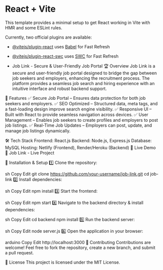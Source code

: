 # React + Vite

This template provides a minimal setup to get React working in Vite with HMR and some ESLint rules.

Currently, two official plugins are available:

- [@vitejs/plugin-react](https://github.com/vitejs/vite-plugin-react/blob/main/packages/plugin-react/README.md) uses [Babel](https://babeljs.io/) for Fast Refresh
- [@vitejs/plugin-react-swc](https://github.com/vitejs/vite-plugin-react-swc) uses [SWC](https://swc.rs/) for Fast Refresh

- Job Link - Secure & User-Friendly Job Portal
🏆 Overview
Job Link is a secure and user-friendly job portal designed to bridge the gap between job seekers and employers, enhancing the recruitment process. The platform provides a seamless job search and hiring experience with an intuitive interface and robust backend support.

🌟 Features
✅ Secure Job Portal – Ensures data protection for both job seekers and employers.
✅ SEO Optimized – Structured data, meta tags, and a fast-loading design improve search engine visibility.
✅ Responsive UI – Built with React to provide seamless navigation across devices.
✅ User Management – Enables job seekers to create profiles and employers to post job listings.
✅ Real-Time Job Updates – Employers can post, update, and manage job listings dynamically.

🛠️ Tech Stack
Frontend: React.js
Backend: Node.js, Express.js
Database: MySQL
Hosting: Netlify (Frontend), Render/Heroku (Backend)
🚀 Live Demo
🔗 Job Link - Live Project

📂 Installation & Setup
1️⃣ Clone the repository:

sh
Copy
Edit
git clone https://github.com/your-username/job-link.git
cd job-link
2️⃣ Install dependencies:

sh
Copy
Edit
npm install
3️⃣ Start the frontend:

sh
Copy
Edit
npm start
4️⃣ Navigate to the backend directory & install dependencies:

sh
Copy
Edit
cd backend
npm install
5️⃣ Run the backend server:

sh
Copy
Edit
node server.js
6️⃣ Open the application in your browser:

arduino
Copy
Edit
http://localhost:3000
🤝 Contributing
Contributions are welcome! Feel free to fork the repository, create a new branch, and submit a pull request.

📜 License
This project is licensed under the MIT License.


